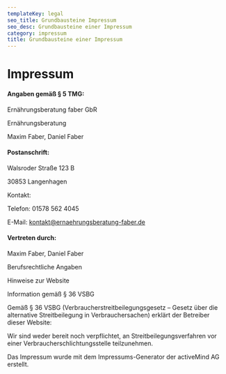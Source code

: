 ```yaml
---
templateKey: legal
seo_title: Grundbausteine Impressum
seo_desc: Grundbausteine einer Impressum
category: impressum
title: Grundbausteine einer Impressum
---
```

# Impressum

**<h4>Angaben gemäß § 5 TMG: </h4>**

Ernährungsberatung faber GbR

Ernährungsberatung

Maxim Faber, Daniel Faber

**<h4>Postanschrift: </h4>**

Walsroder Straße 123 B

30853 Langenhagen

Kontakt:

Telefon: 01578 562 4045

E-Mail: kontakt@ernaehrungsberatung-faber.de

**<h4> Vertreten durch: </h4>**

Maxim Faber, Daniel Faber

Berufsrechtliche Angaben

Hinweise zur Website

Information gemäß § 36 VSBG

Gemäß § 36 VSBG (Verbraucherstreitbeilegungsgesetz – Gesetz über die alternative Streitbeilegung in Verbrauchersachen) erklärt der Betreiber dieser Website:

Wir sind weder bereit noch verpflichtet, an Streitbeilegungsverfahren vor einer Verbraucherschlichtungsstelle teilzunehmen.

Das Impressum wurde mit dem Impressums-Generator der activeMind AG erstellt.
